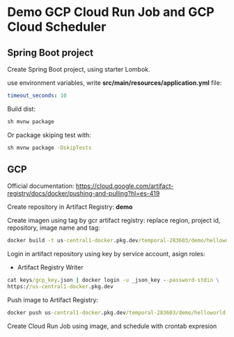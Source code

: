 # Demo GCP Cloud Run Job and GCP Cloud Scheduler

## Spring Boot project

Create Spring Boot project, using starter Lombok.

use environment variables, write **src/main/resources/application.yml** file:

```yml
timeout_seconds: 10
```

Build dist:

```cmd
sh mvnw package
```

Or package skiping test with:

```cmd
sh mvnw package -DskipTests
```


## GCP

Official documentation: https://cloud.google.com/artifact-registry/docs/docker/pushing-and-pulling?hl=es-419

Create repository in Artifact Registry: **demo**

Create imagen using tag by gcr artifact registry: replace region, project id, repository, image name and tag:

```cmd
docker build -t us-central1-docker.pkg.dev/temporal-283603/demo/helloworld:0 .
```

Login in artifact repository using key by service account, asign roles:

- Artifact Registry Writer

```cmd
cat keys/gcp_key.json | docker login -u _json_key --password-stdin \
https://us-central1-docker.pkg.dev
```

Push image to Artifact Registry:

```cmd
docker push us-central1-docker.pkg.dev/temporal-283603/demo/helloworld:0
```

Create Cloud Run Job using image, and schedule with crontab expresion
